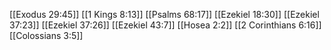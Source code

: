 [[Exodus 29:45]]
[[1 Kings 8:13]]
[[Psalms 68:17]]
[[Ezekiel 18:30]]
[[Ezekiel 37:23]]
[[Ezekiel 37:26]]
[[Ezekiel 43:7]]
[[Hosea 2:2]]
[[2 Corinthians 6:16]]
[[Colossians 3:5]]
